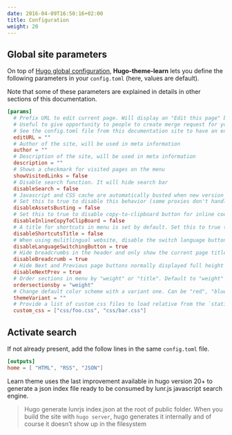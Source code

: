 ```yaml
---
date: 2016-04-09T16:50:16+02:00
title: Configuration
weight: 20
---
```


## Global site parameters

On top of [Hugo global configuration](https://gohugo.io/overview/configuration/), **Hugo-theme-learn** lets you define the following parameters in your `config.toml` (here, values are default).

Note that some of these parameters are explained in details in other sections of this documentation.

```toml
[params]
  # Prefix URL to edit current page. Will display an "Edit this page" button on top right hand corner of every page.
  # Useful to give opportunity to people to create merge request for your doc.
  # See the config.toml file from this documentation site to have an example.
  editURL = ""
  # Author of the site, will be used in meta information
  author = ""
  # Description of the site, will be used in meta information
  description = ""
  # Shows a checkmark for visited pages on the menu
  showVisitedLinks = false
  # Disable search function. It will hide search bar
  disableSearch = false
  # Javascript and CSS cache are automatically busted when new version of site is generated.
  # Set this to true to disable this behavior (some proxies don't handle well this optimization)
  disableAssetsBusting = false
  # Set this to true to disable copy-to-clipboard button for inline code.
  disableInlineCopyToClipBoard = false
  # A title for shortcuts in menu is set by default. Set this to true to disable it.
  disableShortcutsTitle = false
  # When using mulitlingual website, disable the switch language button.
  disableLanguageSwitchingButton = true
  # Hide breadcrumbs in the header and only show the current page title
  disableBreadcrumb = true
  # Hide Next and Previous page buttons normally displayed full height beside content
  disableNextPrev = true
  # Order sections in menu by "weight" or "title". Default to "weight"
  ordersectionsby = "weight"
  # Change default color scheme with a variant one. Can be "red", "blue", "green".
  themeVariant = ""
  # Provide a list of custom css files to load relative from the `static/` folder in the site root.
  custom_css = ["css/foo.css", "css/bar.css"]
```

## Activate search

If not already present, add the follow lines in the same `config.toml` file.

```toml
[outputs]
home = [ "HTML", "RSS", "JSON"]
```

Learn theme uses the last improvement available in hugo version 20+ to generate a json index file ready to be consumed by lunr.js javascript search engine.

> Hugo generate lunrjs index.json at the root of public folder.
> When you build the site with `hugo server`, hugo generates it internally and of course it doesn’t show up in the filesystem

